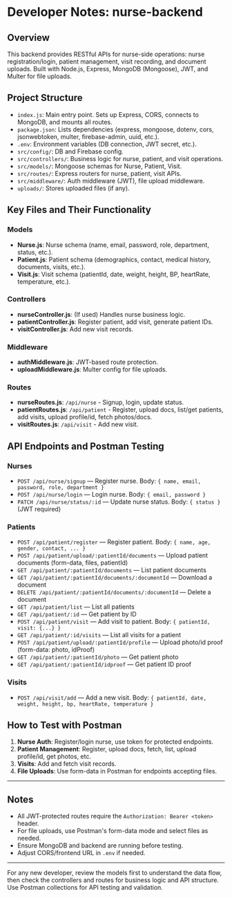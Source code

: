 # Developer Notes: nurse-backend

## Overview
This backend provides RESTful APIs for nurse-side operations: nurse registration/login, patient management, visit recording, and document uploads. Built with Node.js, Express, MongoDB (Mongoose), JWT, and Multer for file uploads.

## Project Structure
- `index.js`: Main entry point. Sets up Express, CORS, connects to MongoDB, and mounts all routes.
- `package.json`: Lists dependencies (express, mongoose, dotenv, cors, jsonwebtoken, multer, firebase-admin, uuid, etc.).
- `.env`: Environment variables (DB connection, JWT secret, etc.).
- `src/config/`: DB and Firebase config.
- `src/controllers/`: Business logic for nurse, patient, and visit operations.
- `src/models/`: Mongoose schemas for Nurse, Patient, Visit.
- `src/routes/`: Express routers for nurse, patient, visit APIs.
- `src/middleware/`: Auth middleware (JWT), file upload middleware.
- `uploads/`: Stores uploaded files (if any).

## Key Files and Their Functionality

### Models
- **Nurse.js**: Nurse schema (name, email, password, role, department, status, etc.).
- **Patient.js**: Patient schema (demographics, contact, medical history, documents, visits, etc.).
- **Visit.js**: Visit schema (patientId, date, weight, height, BP, heartRate, temperature, etc.).

### Controllers
- **nurseController.js**: (If used) Handles nurse business logic.
- **patientController.js**: Register patient, add visit, generate patient IDs.
- **visitController.js**: Add new visit records.

### Middleware
- **authMiddleware.js**: JWT-based route protection.
- **uploadMiddleware.js**: Multer config for file uploads.

### Routes
- **nurseRoutes.js**: `/api/nurse` - Signup, login, update status.
- **patientRoutes.js**: `/api/patient` - Register, upload docs, list/get patients, add visits, upload profile/id, fetch photos/docs.
- **visitRoutes.js**: `/api/visit` - Add new visit.

## API Endpoints and Postman Testing

### Nurses
- `POST /api/nurse/signup` — Register nurse. Body: `{ name, email, password, role, department }`
- `POST /api/nurse/login` — Login nurse. Body: `{ email, password }`
- `PATCH /api/nurse/status/:id` — Update nurse status. Body: `{ status }` (JWT required)

### Patients
- `POST /api/patient/register` — Register patient. Body: `{ name, age, gender, contact, ... }`
- `POST /api/patient/upload/:patientId/documents` — Upload patient documents (form-data, files, patientId)
- `GET /api/patient/:patientId/documents` — List patient documents
- `GET /api/patient/:patientId/documents/:documentId` — Download a document
- `DELETE /api/patient/:patientId/documents/:documentId` — Delete a document
- `GET /api/patient/list` — List all patients
- `GET /api/patient/:id` — Get patient by ID
- `POST /api/patient/visit` — Add visit to patient. Body: `{ patientId, visit: {...} }`
- `GET /api/patient/:id/visits` — List all visits for a patient
- `POST /api/patient/upload/:patientId/profile` — Upload photo/id proof (form-data: photo, idProof)
- `GET /api/patient/:patientId/photo` — Get patient photo
- `GET /api/patient/:patientId/idproof` — Get patient ID proof

### Visits
- `POST /api/visit/add` — Add a new visit. Body: `{ patientId, date, weight, height, bp, heartRate, temperature }`

## How to Test with Postman
1. **Nurse Auth**: Register/login nurse, use token for protected endpoints.
2. **Patient Management**: Register, upload docs, fetch, list, upload profile/id, get photos, etc.
3. **Visits**: Add and fetch visit records.
4. **File Uploads**: Use form-data in Postman for endpoints accepting files.

---

## Notes
- All JWT-protected routes require the `Authorization: Bearer <token>` header.
- For file uploads, use Postman's form-data mode and select files as needed.
- Ensure MongoDB and backend are running before testing.
- Adjust CORS/frontend URL in `.env` if needed.

---

For any new developer, review the models first to understand the data flow, then check the controllers and routes for business logic and API structure. Use Postman collections for API testing and validation.
